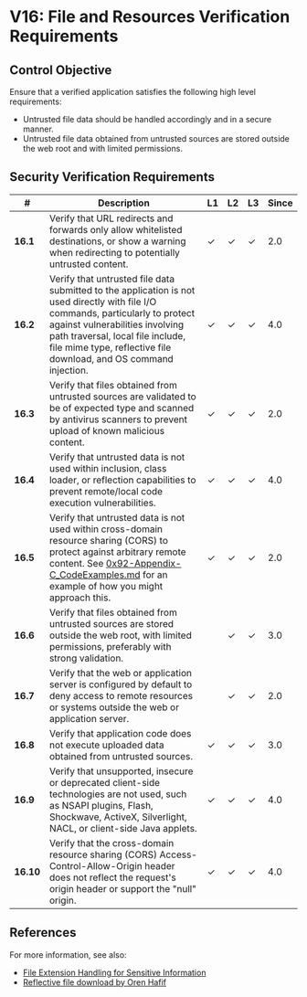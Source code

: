 # V16: File and Resources Verification Requirements

## Control Objective

Ensure that a verified application satisfies the following high level requirements:

* Untrusted file data should be handled accordingly and in a secure manner.
* Untrusted file data obtained from untrusted sources are stored outside the web root and with limited permissions.

## Security Verification Requirements

| # | Description | L1 | L2 | L3 | Since |
| --- | --- | --- | --- | -- | -- |
| **16.1** | Verify that URL redirects and forwards only allow whitelisted destinations, or show a warning when redirecting to potentially untrusted content. | ✓ | ✓ | ✓ | 2.0 |
| **16.2** | Verify that untrusted file data submitted to the application is not used directly with file I/O commands, particularly to protect against vulnerabilities involving path traversal, local file include, file mime type, reflective file download, and OS command injection. | ✓ | ✓ | ✓ | 4.0 |
| **16.3** | Verify that files obtained from untrusted sources are validated to be of expected type and scanned by antivirus scanners to prevent upload of known malicious content. | ✓ | ✓ | ✓ | 2.0 |
| **16.4** | Verify that untrusted data is not used within inclusion, class loader, or reflection capabilities to prevent remote/local code execution vulnerabilities. | ✓ | ✓ | ✓ | 4.0 |
| **16.5** | Verify that untrusted data is not used within cross-domain resource sharing (CORS) to protect against arbitrary remote content. See [0x92-Appendix-C_CodeExamples.md](0x92-Appendix-C_CodeExamples.md) for an example of how you might approach this. | ✓ | ✓ | ✓ | 2.0 |
| **16.6** | Verify that files obtained from untrusted sources are stored outside the web root, with limited permissions, preferably with strong validation. |  | ✓ | ✓ | 3.0 |
| **16.7** | Verify that the web or application server is configured by default to deny access to remote resources or systems outside the web or application server. |  | ✓ | ✓ | 2.0 |
| **16.8** | Verify that application code does not execute uploaded data obtained from untrusted sources. | ✓ | ✓ | ✓ | 3.0 |
| **16.9** | Verify that unsupported, insecure or deprecated client-side technologies are not used, such as NSAPI plugins, Flash, Shockwave, ActiveX, Silverlight, NACL, or client-side Java applets. | ✓ | ✓ | ✓ | 4.0 |
| **16.10** | Verify that the cross-domain resource sharing (CORS) Access-Control-Allow-Origin header does not reflect the request's origin header or support the "null" origin. | ✓ | ✓ | ✓ | 4.0 |

## References

For more information, see also:

* [File Extension Handling for Sensitive Information](https://www.owasp.org/index.php/Unrestricted_File_Upload)
* [Reflective file download by Oren Hafif](https://www.trustwave.com/Resources/SpiderLabs-Blog/Reflected-File-Download---A-New-Web-Attack-Vector/)
